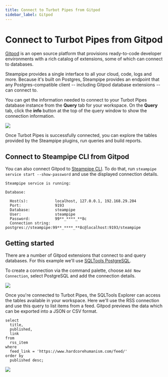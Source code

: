 ```yaml
---
title: Connect to Turbot Pipes from Gitpod
sidebar_label: Gitpod
---
```


# Connect to Turbot Pipes from Gitpod

[Gitpod](https://www.gitpod.io/) is an open source platform that provisions
ready-to-code developer environments with a rich catalog of extensions, some of
which can connect to databases.

Steampipe provides a single interface to all your cloud, code, logs and more.
Because it's built on Postgres, Steampipe provides an endpoint that any
Postgres-compatible client -- including Gitpod database extensions -- can
connect to.

You can get the information needed to connect to your Turbot Pipes database instance from the **Query** tab for your workspace.  On the **Query** tab, click the **info** button at the top of the query window to show the connection information. 

![](/images/docs/pipes/query-info-connect.png)

Once Turbot Pipes is successfully connected, you can explore the tables provided
by the Steampipe plugins, run queries and build reports.

## Connect to Steampipe CLI from Gitpod

You can also connect Gitpod to [Steampipe CLI](https://steampipe.io/downloads).
To do that, run `steampipe service start --show-password` and use the displayed
connection details.

```
Steampipe service is running:

Database:

  Host(s):            localhost, 127.0.0.1, 192.168.29.204
  Port:               9193
  Database:           steampipe
  User:               steampipe
  Password:           99**_****_**8c
  Connection string:  postgres://steampipe:99**_****_**8c@localhost:9193/steampipe
```

## Getting started

There are a number of Gitpod extensions that connect to and query databases. For
this example we'll use
[SQLTools PostgreSQL](https://open-vsx.org/extension/mtxr/sqltools-driver-pg).

To create a connection via the command palette, choose `Add New Connection`,
select PostgreSQL and add the connection details.

<div style={{"marginTop":"1em", "marginBottom":"1em", "width":"90%"}}>
<img src="/images/docs/pipes/gitpod-connect-details.png" />
</div>

Once you're connected to Turbot Pipes, the SQLTools Explorer can access the
tables available in your workspace. Here we'll use the RSS connection and use
this query to list items from a feed. Gitpod previews the data which can be
exported into a JSON or CSV format.

```
select
  title,
  published,
  link
from
  rss_item
where
  feed_link = 'https://www.hardcorehumanism.com/feed/'
order by
  published desc;
```

<div style={{"marginTop":"1em", "marginBottom":"1em", "width":"90%"}}>
<img src="/images/docs/pipes/gitpod-data-preview.png" />
</div>
